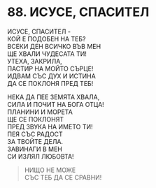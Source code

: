 # 88. ИСУСЕ, СПАСИТЕЛ  
  
ИСУСЕ, СПАСИТЕЛ -  
КОЙ Е ПОДОБЕН НА ТЕБ?  
ВСЕКИ ДЕН ВСИЧКО ВЪВ МЕН  
ЩЕ ХВАЛИ ЧУДЕСАТА ТИ!  
УТЕХА, ЗАКРИЛА,  
ПАСТИР НА МОЙТО СЪРЦЕ!  
ИДВАМ СЪС ДУХ И ИСТИНА  
ДА СЕ ПОКЛОНЯ ПРЕД ТЕБ!  
  
НЕКА ДА ПЕЕ ЗЕМЯТА ХВАЛА,  
СИЛА И ПОЧИТ НА БОГА ОТЦА!  
ПЛАНИНИ И МОРЕТА  
ЩЕ СЕ ПОКЛОНЯТ  
ПРЕД ЗВУКА НА ИМЕТО ТИ!  
ПЕЯ СЪС РАДОСТ  
ЗА ТВОЙТЕ ДЕЛА.  
ЗАВИНАГИ В МЕН  
СИ ИЗЛЯЛ ЛЮБОВТА!  
> НИЩО НЕ МОЖЕ  
> СЪС ТЕБ ДА СЕ СРАВНИ!  


<DownloadsButton pdf="/pdf/88-isuse-spasitel.pdf" />

<DownloadChordsButton pdf="/chords/88-isuse-spasitel_akord.pdf"/>

